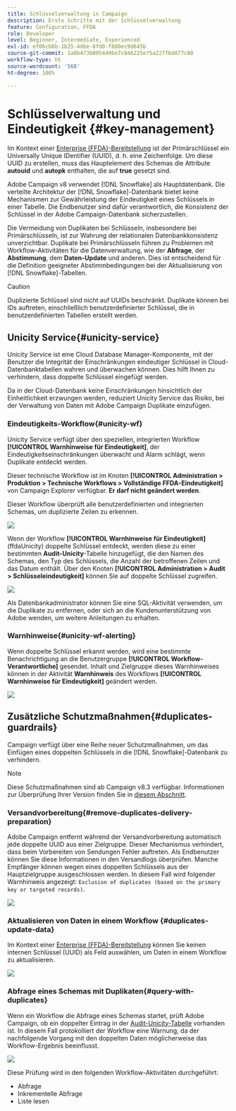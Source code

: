 ```yaml
---
title: Schlüsselverwaltung in Campaign
description: Erste Schritte mit der Schlüsselverwaltung
feature: Configuration, FFDA
role: Developer
level: Beginner, Intermediate, Experienced
exl-id: ef06cb6b-1b25-4dbe-8fd0-f880ec9d645b
source-git-commit: 1a0b473b005449be7c846225e75a227f6d877c88
workflow-type: ht
source-wordcount: '568'
ht-degree: 100%

---
```


# Schlüsselverwaltung und Eindeutigkeit {#key-management}

Im Kontext einer [Enterprise (FFDA)-Bereitstellung](enterprise-deployment.md) ist der Primärschlüssel ein Universally Unique IDentifier (UUID), d. h. eine Zeichenfolge. Um diese UUID zu erstellen, muss das Hauptelement des Schemas die Attribute **autouid** und **autopk** enthalten, die auf **true** gesetzt sind.

Adobe Campaign v8 verwendet [!DNL Snowflake] als Hauptdatenbank. Die verteilte Architektur der [!DNL Snowflake]-Datenbank bietet keine Mechanismen zur Gewährleistung der Eindeutigkeit eines Schlüssels in einer Tabelle. Die Endbenutzer sind dafür verantwortlich, die Konsistenz der Schlüssel in der Adobe Campaign-Datenbank sicherzustellen.

Die Vermeidung von Duplikaten bei Schlüsseln, insbesondere bei Primärschlüsseln, ist zur Wahrung der relationalen Datenbankkonsistenz unverzichtbar. Duplikate bei Primärschlüsseln führen zu Problemen mit Workflow-Aktivitäten für die Datenverwaltung, wie der **Abfrage**, der **Abstimmung**, dem **Daten-Update** und anderen. Dies ist entscheidend für die Definition geeigneter Abstimmbedingungen bei der Aktualisierung von [!DNL Snowflake]-Tabellen.


>[!CAUTION]
>
>Duplizierte Schlüssel sind nicht auf UUIDs beschränkt. Duplikate können bei IDs auftreten, einschließlich benutzerdefinierter Schlüssel, die in benutzerdefinierten Tabellen erstellt werden.


## Unicity Service{#unicity-service}

Unicity Service ist eine Cloud Database Manager-Komponente, mit der Benutzer die Integrität der Einschränkungen eindeutiger Schlüssel in Cloud-Datenbanktabellen wahren und überwachen können. Dies hilft Ihnen zu verhindern, dass doppelte Schlüssel eingefügt werden.

Da in der Cloud-Datenbank keine Einschränkungen hinsichtlich der Einheitlichkeit erzwungen werden, reduziert Unicity Service das Risiko, bei der Verwaltung von Daten mit Adobe Campaign Duplikate einzufügen.

### Eindeutigkeits-Workflow{#unicity-wf}

Unicity Service verfügt über den speziellen, integrierten Workflow **[!UICONTROL Warnhinweise für Eindeutigkeit]**, der Eindeutigkeitseinschränkungen überwacht und Alarm schlägt, wenn Duplikate entdeckt werden.

Dieser technische Workflow ist im Knoten **[!UICONTROL Administration > Produktion > Technische Workflows > Vollständige FFDA-Eindeutigkeit]** von Campaign Explorer verfügbar. **Er darf nicht geändert werden**.

Dieser Workflow überprüft alle benutzerdefinierten und integrierten Schemas, um duplizierte Zeilen zu erkennen.

![](assets/unicity-alerting-wf.png)

Wenn der Workflow **[!UICONTROL Warnhinweise für Eindeutigkeit]** (ffdaUnicity) doppelte Schlüssel entdeckt, werden diese zu einer bestimmten **Audit-Unicity**-Tabelle hinzugefügt, die den Namen des Schemas, den Typ des Schlüssels, die Anzahl der betroffenen Zeilen und das Datum enthält. Über den Knoten **[!UICONTROL Administration > Audit > Schlüsseleindeutigkeit]** können Sie auf doppelte Schlüssel zugreifen.

![](assets/unicity-table.png)

Als Datenbankadministrator können Sie eine SQL-Aktivität verwenden, um die Duplikate zu entfernen, oder sich an die Kundenunterstützung von Adobe wenden, um weitere Anleitungen zu erhalten.

### Warnhinweise{#unicity-wf-alerting}

Wenn doppelte Schlüssel erkannt werden, wird eine bestimmte Benachrichtigung an die Benutzergruppe **[!UICONTROL Workflow-Verantwortliche]** gesendet. Inhalt und Zielgruppe dieses Warnhinweises können in der Aktivität **Warnhinweis** des Workflows **[!UICONTROL Warnhinweise für Eindeutigkeit]** geändert werden.

![](assets/wf-alert-activity.png)


## Zusätzliche Schutzmaßnahmen{#duplicates-guardrails}

Campaign verfügt über eine Reihe neuer Schutzmaßnahmen, um das Einfügen eines doppelten Schlüssels in die [!DNL Snowflake]-Datenbank zu verhindern.

>[!NOTE]
>
>Diese Schutzmaßnahmen sind ab Campaign v8.3 verfügbar. Informationen zur Überprüfung Ihrer Version finden Sie in [diesem Abschnitt](../start/compatibility-matrix.md#how-to-check-your-campaign-version-and-buildversion).

### Versandvorbereitung{#remove-duplicates-delivery-preparation}

Adobe Campaign entfernt während der Versandvorbereitung automatisch jede doppelte UUID aus einer Zielgruppe. Dieser Mechanismus verhindert, dass beim Vorbereiten von Sendungen Fehler auftreten. Als Endbenutzer können Sie diese Informationen in den Versandlogs überprüfen. Manche Empfänger können wegen eines doppelten Schlüssels aus der Hauptzielgruppe ausgeschlossen werden. In diesem Fall wird folgender Warnhinweis angezeigt: `Exclusion of duplicates (based on the primary key or targeted records)`.

![](assets/exclusion-duplicates-log.png)

### Aktualisieren von Daten in einem Workflow {#duplicates-update-data}

Im Kontext einer [Enterprise (FFDA)-Bereitstellung](enterprise-deployment.md) können Sie keinen internen Schlüssel (UUID) als Feld auswählen, um Daten in einem Workflow zu aktualisieren.

![](assets/update-data-no-internal-key.png)

### Abfrage eines Schemas mit Duplikaten{#query-with-duplicates}

Wenn ein Workflow die Abfrage eines Schemas startet, prüft Adobe Campaign, ob ein doppelter Eintrag in der [Audit-Unicity-Tabelle](#unicity-wf) vorhanden ist. In diesem Fall protokolliert der Workflow eine Warnung, da der nachfolgende Vorgang mit den doppelten Daten möglicherweise das Workflow-Ergebnis beeinflusst.

![](assets/query-with-duplicates.png)

Diese Prüfung wird in den folgenden Workflow-Aktivitäten durchgeführt:

* Abfrage
* Inkrementelle Abfrage
* Liste lesen